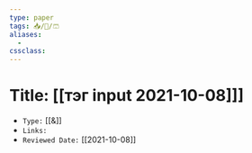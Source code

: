 ```yaml
---
type: paper
tags: 📥️/📜️/🩳
aliases:
  - 
cssclass: 
---
```




# Title: **[[тэг input 2021-10-08]]]**
- `Type:` [[&]]
- `Links:`
- `Reviewed Date:` [[2021-10-08]]

